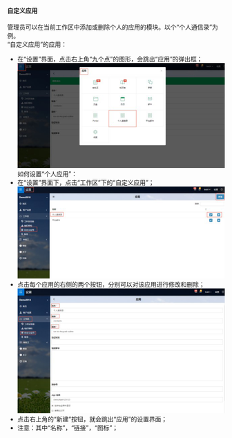 #### 自定义应用
管理员可以在当前工作区中添加或删除个人的应用的模块。以个“个人通信录”为例。<br>
“自定义应用”的应用：
- 在“设置”界面，点击右上角“九个点”的图形，会跳出“应用”的弹出框；
![](images/应用1.png)
如何设置“个人应用”：
- 在“设置”界面下，点击“工作区”下的“自定义应用”；
![](images/应用2.png)
- 点击每个应用的右侧的两个按钮，分别可以对该应用进行修改和删除；
![](images/应用3.png)
- 点击右上角的“新建”按钮，就会跳出“应用”的设置界面；
- 注意：其中“名称”，“链接”，“图标”；<br>
